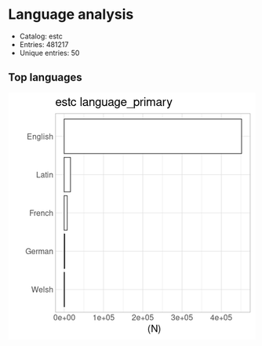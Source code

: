 

# Language analysis

 * Catalog: estc
 * Entries: 481217
 * Unique entries: 50  


## Top languages

![plot of chunk top_lang](figure/top_lang-1.png)

